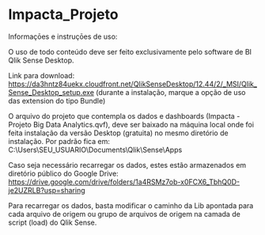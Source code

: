 # Impacta_Projeto

Informaçōes e instruçōes de uso:

O uso de todo conteúdo deve ser feito exclusivamente pelo software de BI Qlik Sense Desktop.

Link para download: https://da3hntz84uekx.cloudfront.net/QlikSenseDesktop/12.44/2/_MSI/Qlik_Sense_Desktop_setup.exe
(durante a instalação, marque a opção de uso das extension do tipo Bundle)

O arquivo do projeto que contempla os dados e dashboards (Impacta - Projeto Big Data Analytics.qvf), deve ser baixado na máquina local onde foi feita instalação da versão Desktop (gratuita) no mesmo diretório de instalação. Por padrão fica em: C:\Users\SEU_USUARIO\Documents\Qlik\Sense\Apps

Caso seja necessário recarregar os dados, estes estão armazenados em diretório público do Google Drive: 
https://drive.google.com/drive/folders/1a4RSMz7ob-x0FCX6_TbhQ0D-je2UZRLB?usp=sharing

Para recarregar os dados, basta modificar o caminho da Lib apontada para cada arquivo de origem ou grupo de arquivos de origem na camada de script (load) do Qlik Sense.
